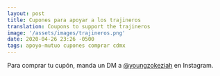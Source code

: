 ```yaml
---
layout: post
title: Cupones para apoyar a los trajineros
translation: Coupons to support the trajineros
image: '/assets/images/trajineros.png'
date: 2020-04-26 23:26 -0500
tags: apoyo-mutuo cupones comprar cdmx
---
```


Para comprar tu cupón, manda un DM a [@youngzokeziah](https://www.instagram.com/youngzokeziah/) en Instagram.
